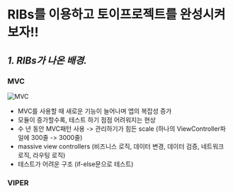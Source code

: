 # RIBs를 이용하고 토이프로젝트를 완성시켜보자!!

## _1. RIBs가 나온 배경._

### MVC

![MVC](https://user-images.githubusercontent.com/46097621/166392396-2c5a4e50-1b46-4720-a1c1-f1a0ddf89126.png)

- MVC를 사용할 때 새로운 기능이 늘어나며 앱의 복잡성 증가
- 모듈이 증가할수록, 테스트 하기 점점 어려워지는 현상
- 수 년 동안 MVC패턴 사용 -> 관리하기가 힘든 scale (하나의 ViewController파일에 300줄 -> 3000줄)
- massive view controllers (비즈니스 로직, 데이터 변경, 데이터 검증, 네트워크 로직, 라우팅 로직)
- 테스트가 어려운 구조 (if-else문으로 테스트)

### VIPER
